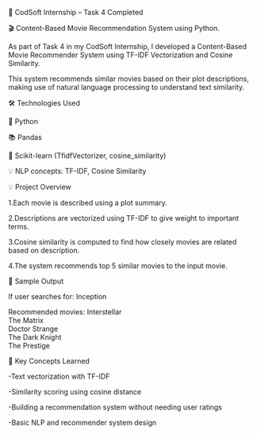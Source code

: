 

🎯 CodSoft Internship – Task 4 Completed

🎬 Content-Based Movie Recommendation System using Python.

As part of Task 4 in my CodSoft Internship, I developed a Content-Based Movie Recommender System using TF-IDF Vectorization and Cosine Similarity.

This system recommends similar movies based on their plot descriptions, making use of natural language processing to understand text similarity.

🛠 Technologies Used

🐍 Python

📚 Pandas

🧠 Scikit-learn (TfidfVectorizer, cosine_similarity)

💡 NLP concepts: TF-IDF, Cosine Similarity

💡 Project Overview

1.Each movie is described using a plot summary.

2.Descriptions are vectorized using TF-IDF to give weight to important terms.

3.Cosine similarity is computed to find how closely movies are related based on description.

4.The system recommends top 5 similar movies to the input movie.

🧾 Sample Output

If user searches for: Inception

Recommended movies:
Interstellar  
The Matrix  
Doctor Strange  
The Dark Knight  
The Prestige

🧠 Key Concepts Learned

-Text vectorization with TF-IDF

-Similarity scoring using cosine distance

-Building a recommendation system without needing user ratings

-Basic NLP and recommender system design



